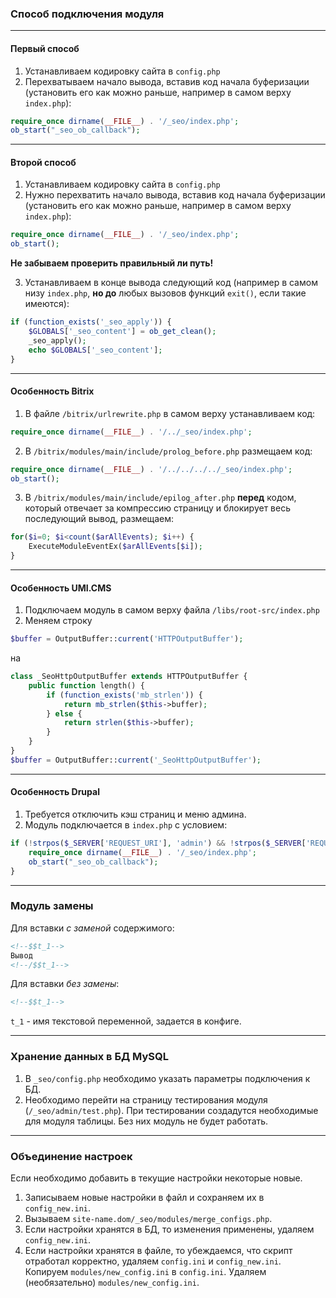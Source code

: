 ### Способ подключения модуля

---

#### Первый способ

1. Устанавливаем кодировку сайта в ``config.php``
2. Перехватываем начало вывода, вставив код начала буферизации
(установить его как можно раньше, например в самом верху
``index.php``):

```php
require_once dirname(__FILE__) . '/_seo/index.php';
ob_start("_seo_ob_callback");
```

---

#### Второй способ

1. Устанавливаем кодировку сайта в ``config.php``
2. Нужно перехватить начало вывода, вставив код начала буферизации
(установить его как можно раньше, например в самом верху
``index.php``):

```php
require_once dirname(__FILE__) . '/_seo/index.php';
ob_start();
```

**Не забываем проверить правильный ли путь!**

3. Устанавливаем в конце вывода следующий код (например в самом низу
``index.php``, **но до** любых вызовов функций ``exit()``, если такие
имеются):

```php
if (function_exists('_seo_apply')) {
	$GLOBALS['_seo_content'] = ob_get_clean();
	_seo_apply();
	echo $GLOBALS['_seo_content'];
}
```

---

#### Особенность Bitrix

1. В файле ``/bitrix/urlrewrite.php`` в самом верху устанавливаем код:

```php
require_once dirname(__FILE__) . '/../_seo/index.php';
```

2. В ``/bitrix/modules/main/include/prolog_before.php`` размещаем код:
```php
require_once dirname(__FILE__) . '/../../../../_seo/index.php';
ob_start();
```

3. В ``/bitrix/modules/main/include/epilog_after.php`` **перед**
кодом, который отвечает за компрессию страницу и блокирует весь
последующий вывод, размещаем:
```php
for($i=0; $i<count($arAllEvents); $i++) {
	ExecuteModuleEventEx($arAllEvents[$i]);
}
```

---

#### Особенность UMI.CMS

1. Подключаем модуль в самом верху файла ``/libs/root-src/index.php``
2. Меняем строку
```php
$buffer = OutputBuffer::current('HTTPOutputBuffer');
```
на
```php
class _SeoHttpOutputBuffer extends HTTPOutputBuffer {
	public function length() {
		if (function_exists('mb_strlen')) {
			return mb_strlen($this->buffer);
		} else {
			return strlen($this->buffer);
		}
	}
}
$buffer = OutputBuffer::current('_SeoHttpOutputBuffer');
```

---

#### Особенность Drupal

1. Требуется отключить кэш страниц и меню админа.
2. Модуль подключается в ``index.php`` с условием:
```php
if (!strpos($_SERVER['REQUEST_URI'], 'admin') && !strpos($_SERVER['REQUEST_URI'], 'image_captcha')) {
	require_once dirname(__FILE__) . '/_seo/index.php';
	ob_start("_seo_ob_callback");
}
```

---

### Модуль замены

Для вставки *с заменой* содержимого:
```html
<!--$$t_1-->
Вывод
<!--/$$t_1-->
```
Для вставки *без замены*:
```html
<!--$$t_1-->
```
``t_1`` - имя текстовой переменной, задается в конфиге.

---

### Хранение данных в БД MySQL

1. В ``_seo/config.php`` необходимо указать параметры подключения к БД.
2. Необходимо перейти на страницу тестирования модуля
(``/_seo/admin/test.php``). При тестировании создадутся необходимые
для модуля таблицы. Без них модуль не будет работать.

---

### Объединение настроек

Если необходимо добавить в текущие настройки некоторые новые.

1. Записываем новые настройки в файл и сохраняем их в ``config_new.ini``.
2. Вызываем ``site-name.dom/_seo/modules/merge_configs.php``.
3. Если настройки хранятся в БД, то изменения применены, удаляем ``config_new.ini``.
4. Если настройки хранятся в файле, то убеждаемся, что скрипт
отработал корректно, удаляем ``config.ini`` и ``config_new.ini``.
Копируем ``modules/new_config.ini`` в ``config.ini``. Удаляем
(необязательно) ``modules/new_config.ini``.
